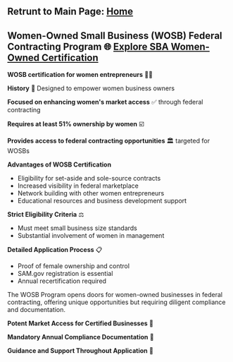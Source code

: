 ## Retrunt to Main Page: [Home](/)
## Women-Owned Small Business (WOSB) Federal Contracting Program 🌐 [Explore SBA Women-Owned Certification](https://wosb.certify.sba.gov/)

**WOSB certification for women entrepreneurs** 👩‍💼 

**History** 📜 Designed to empower women business owners

**Focused on enhancing women's market access** ✅ through federal contracting

**Requires at least 51% ownership by women** ☑️

**Provides access to federal contracting opportunities** 🏛️ targeted for WOSBs


**Advantages of WOSB Certification**

- Eligibility for set-aside and sole-source contracts
- Increased visibility in federal marketplace
- Network building with other women entrepreneurs
- Educational resources and business development support


**Strict Eligibility Criteria** ⚖️

- Must meet small business size standards
- Substantial involvement of women in management

**Detailed Application Process** 📋

- Proof of female ownership and control
- SAM.gov registration is essential
- Annual recertification required


The WOSB Program opens doors for women-owned businesses in federal contracting, offering unique opportunities but requiring diligent compliance and documentation.

**Potent Market Access for Certified Businesses** 🎯  

**Mandatory Annual Compliance Documentation** 📑

**Guidance and Support Throughout Application** 🤝
